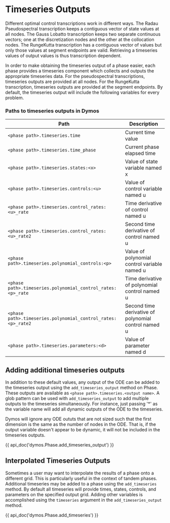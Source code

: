 # Timeseries Outputs

Different optimal control transcriptions work in different ways.
The Radau Pseudospectral transcription keeps a contiguous vector of state values at all nodes.
The Gauss Lobatto transcription keeps two separate continuous vectors; one at the discretization nodes and the other at the collocation nodes.
The RungeKutta transcription has a contiguous vector of values but only those values at segment endpoints are valid.
Retrieving a timeseries values of output values is thus transcription dependent.

In order to make obtaining the timeseries output of a phase easier, each phase provides a timeseries component which collects and outputs the appropriate timeseries data.
For the pseudospectral transcriptions, timeseries outputs are provided at all nodes.
For the RungeKutta transcription, timeseries outputs are provided at the segment endpoints.
By default, the timeseries output will include the following variables for every problem.

### Paths to timeseries outputs in Dymos

|Path                                                          | Description                                         |
|--------------------------------------------------------------|-----------------------------------------------------|
|``<phase path>.timeseries.time``                              |Current time value                                   |
|``<phase path>.timeseries.time_phase``                        |Current phase elapsed time                           |
|``<phase path>.timeseries.states:<x>``                        |Value of state variable named x                      |
|``<phase path>.timeseries.controls:<u>``                      |Value of control variable named u                    |
|``<phase path>.timeseries.control_rates:<u>_rate``            |Time derivative of control named u                   |
|``<phase path>.timeseries.control_rates:<u>_rate2``           |Second time derivative of control named u            |
|``<phase path>.timeseries.polynomial_controls:<p>``           |Value of polynomial control variable named u         |
|``<phase path>.timeseries.polynomial_control_rates:<p>_rate`` |Time derivative of polynomial control named u        |
|``<phase path>.timeseries.polynomial_control_rates:<p>_rate2``|Second time derivative of polynomial control named u |
|``<phase path>.timeseries.parameters:<d>``                    |Value of parameter named d                           |

## Adding additional timeseries outputs

In addition to these default values, any output of the ODE can be added to the timeseries output
using the ``add_timeseries_output`` method on Phase.  These outputs are available as
``<phase path>.timeseries.<output name>``.  A glob pattern can be used with ``add_timeseries_output``
to add multiple outputs to the timeseries simultaneously.  For instance, just passing '*' as the variable
name will add all dynamic outputs of the ODE to the timeseries.

Dymos will ignore any ODE oututs that are not sized such that the first dimension is the same as the
number of nodes in the ODE.  That is, if the output variable doesn't appear to be dynamic, it will not
be included in the timeseries outputs.

{{ api_doc('dymos.Phase.add_timeseries_output') }}

## Interpolated Timeseries Outputs

Sometimes a user may want to interpolate the results of a phase onto a different grid.  This is particularly
useful in the context of tandem phases.  Additional timeseries may be added to a phase using the
``add_timeseries`` method.  By default all timeseries will provide times, states, controls, and
parameters on the specified output grid.  Adding other variables is accomplished using the
``timeseries`` argument in the ``add_timeseries_output`` method.

{{ api_doc('dymos.Phase.add_timeseries') }}
